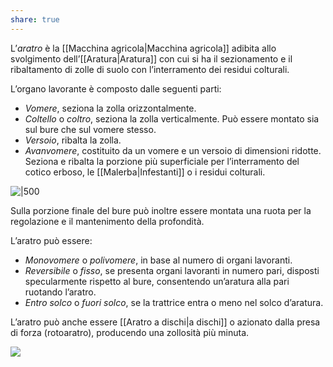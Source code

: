 ```yaml
---
share: true
---
```

L’*aratro* è la [[Macchina agricola|Macchina agricola]] adibita allo svolgimento dell’[[Aratura|Aratura]] con cui si ha il sezionamento e il ribaltamento di zolle di suolo con l’interramento dei residui colturali.

L’organo lavorante è composto dalle seguenti parti:
- *Vomere*, seziona la zolla orizzontalmente.
- *Coltello* o *coltro*, seziona la zolla verticalmente. Può essere montato sia sul bure che sul vomere stesso.
- *Versoio*, ribalta la zolla.
- *Avanvomere*, costituito da un vomere e un versoio di dimensioni ridotte. Seziona e ribalta la porzione più superficiale per l’interramento del cotico erboso, le [[Malerba|Infestanti]] o i residui colturali.

![|500](4ab63f57c42ea488769a549219572fac_MD5%201.png)

Sulla porzione finale del bure può inoltre essere montata una ruota per la regolazione e il mantenimento della profondità.

L’aratro può essere:
- *Monovomere* o *polivomere*, in base al numero di organi lavoranti.
- *Reversibile* o *fisso*, se presenta organi lavoranti in numero pari, disposti specularmente rispetto al bure, consentendo un’aratura alla pari ruotando l’aratro.
- *Entro solco* o *fuori solco*, se la trattrice entra o meno nel solco d’aratura.

L’aratro può anche essere [[Aratro a dischi|a dischi]] o azionato dalla presa di forza (rotoaratro), producendo una zollosità più minuta.

![](e3f3dcb525f470bfcc00d43750b6e587_MD5%201.png)